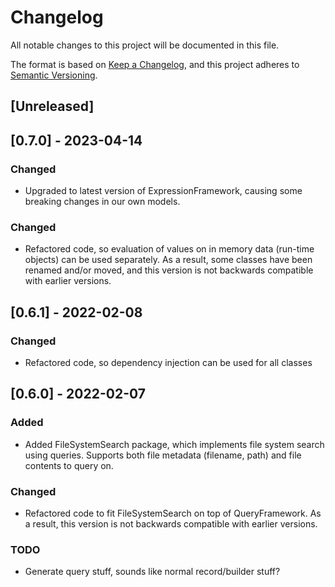 # Changelog
All notable changes to this project will be documented in this file.

The format is based on [Keep a Changelog](https://keepachangelog.com/en/1.0.0/),
and this project adheres to [Semantic Versioning](https://semver.org/spec/v2.0.0.html).

## [Unreleased]

## [0.7.0] - 2023-04-14

### Changed
- Upgraded to latest version of ExpressionFramework, causing some breaking changes in our own models.

### Changed
- Refactored code, so evaluation of values on in memory data (run-time objects) can be used separately. As a result, some classes have been renamed and/or moved, and this version is not backwards compatible with earlier versions.

## [0.6.1] - 2022-02-08

### Changed
- Refactored code, so dependency injection can be used for all classes

## [0.6.0] - 2022-02-07

### Added
- Added FileSystemSearch package, which implements file system search using queries. Supports both file metadata (filename, path) and file contents to query on.

### Changed
- Refactored code to fit FileSystemSearch on top of QueryFramework. As a result, this version is not backwards compatible with earlier versions.

### TODO
- Generate query stuff, sounds like normal record/builder stuff?
